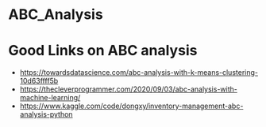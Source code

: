 # ABC_Analysis
# Good Links on ABC analysis
- https://towardsdatascience.com/abc-analysis-with-k-means-clustering-10d63ffff5b
- https://thecleverprogrammer.com/2020/09/03/abc-analysis-with-machine-learning/
- https://www.kaggle.com/code/dongxy/inventory-management-abc-analysis-python
